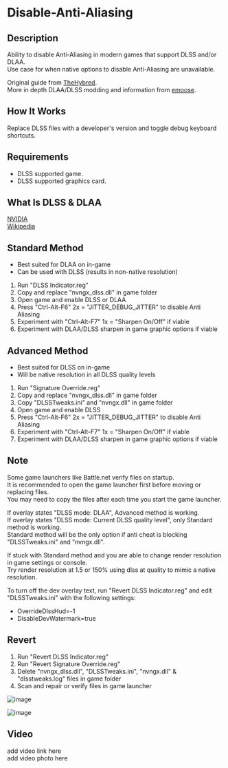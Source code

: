 # Disable-Anti-Aliasing

## Description
Ability to disable Anti-Aliasing in modern games that support DLSS and/or DLAA.<br>
Use case for when native options to disable Anti-Aliasing are unavailable.<br>

Original guide from [TheHybred](<https://www.reddit.com/r/MotionClarity/comments/1d206jv/disable_forced_antialiasing_with_dlss>).<br>
More in depth DLAA/DLSS modding and information from [emoose](<https://github.com/emoose/DLSSTweaks>).

## How It Works
Replace DLSS files with a developer's version and toggle debug keyboard shortcuts.

## Requirements
- DLSS supported game.<br>
- DLSS supported graphics card.

## What Is DLSS & DLAA
[NVIDIA](<https://developer.nvidia.com/rtx/streamline#:~:text=NVIDIA%20DLAA%20is%20an%20AI,higher%20levels%20of%20image%20quality.>)<br>
[Wikipedia](<https://en.wikipedia.org/wiki/Deep_learning_super_sampling>)

## Standard Method
- Best suited for DLAA on in-game
- Can be used with DLSS (results in non-native resolution)

1. Run "DLSS Indicator.reg"
2. Copy and replace "nvngx_dlss.dll" in game folder
3. Open game and enable DLSS or DLAA
4. Press "Ctrl-Alt-F6" 2x = "JITTER_DEBUG_JITTER" to disable Anti Aliasing
5. Experiment with "Ctrl-Alt-F7" 1x = "Sharpen On/Off" if viable
6. Experiment with DLAA/DLSS sharpen in game graphic options if viable

## Advanced Method
- Best suited for DLSS on in-game
- Will be native resolution in all DLSS quality levels

1. Run "Signature Override.reg"
2. Copy and replace "nvngx_dlss.dll" in game folder
3. Copy "DLSSTweaks.ini" and "nvngx.dll" in game folder
4. Open game and enable DLSS
5. Press "Ctrl-Alt-F6" 2x = "JITTER_DEBUG_JITTER" to disable Anti Aliasing
6. Experiment with "Ctrl-Alt-F7" 1x = "Sharpen On/Off" if viable
7. Experiment with DLAA/DLSS sharpen in game graphic options if viable

## Note
Some game launchers like Battle.net verify files on startup.<br>
It is recommended to open the game launcher first before moving or replacing files.<br>
You may need to copy the files after each time you start the game launcher.

If overlay states "DLSS mode: DLAA", Advanced method is working.<br>
If overlay states "DLSS mode: Current DLSS quality level", only Standard method is working.<br>
Standard method will be the only option if anti cheat is blocking "DLSSTweaks.ini" and "nvngx.dll".

If stuck with Standard method and you are able to change render resolution in game settings or console.<br>
Try render resolution at 1.5 or 150% using dlss at quality to mimic a native resolution.

To turn off the dev overlay text, run "Revert DLSS Indicator.reg" and edit "DLSSTweaks.ini" with the following settings:
- OverrideDlssHud=-1
- DisableDevWatermark=true

## Revert
1. Run "Revert DLSS Indicator.reg"
2. Run "Revert Signature Override.reg"
3. Delete "nvngx_dlss.dll", "DLSSTweaks.ini", "nvngx.dll" & "dlsstweaks.log" files in game folder
4. Scan and repair or verify files in game launcher

![image](https://github.com/fr33thytweaks/Disable-Anti-Aliasing/assets/168888348/044d2417-d410-49f2-a099-442c679efaf5)

![image](https://github.com/fr33thytweaks/Disable-Anti-Aliasing/assets/168888348/1906d52f-5149-4dcd-9e4c-42e0bf9c67b6)

## Video
add video link here <br>
add video photo here
